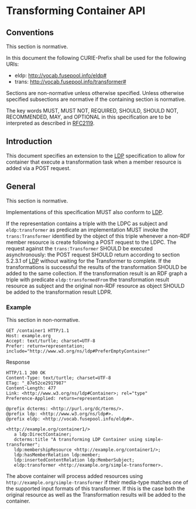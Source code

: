 # Transforming Container API

## Conventions

This section is normative.

In this document the following CURIE-Prefix shall be used for the following URIs:

 * eldp: http://vocab.fusepool.info/eldp#
 * trans: http://vocab.fusepool.info/transformer#

Sections are non-normative unless otherwise specified. Unless otherwise specified subsections are normative if the containing section is normative.

The key words MUST, MUST NOT, REQUIRED, SHOULD, SHOULD NOT, RECOMMENDED, MAY, and OPTIONAL in this specification are to be interpreted as described in [RFC2119].

## Introduction

This document specifies an extension to the [LDP] specification to allow for container that execute a transformation task when a member resource is added via a POST request.

## General

This section is normative.

Implementations of this specification MUST also conform to [LDP].

If the representation contains a triple with the LDPC as subject and `eldp:transformer` as predicate an implementation MUST invoke the `trans:Transformer` identified by the object of this triple whenever a non-RDF member resource is create following a POST request to the LDPC. The request against the `trans:Transformer` SHOULD be executed asynchronously: the POST request SHOULD return according to section 5.2.3.1 of [LDP] without waiting for the Transformer to complete. If the transformations is successful the results of the transformation SHOULD be added to the same collection. If the transformation result is an RDF graph a triple with predicate `eldp:transformedFrom` the transformation result resource as subject and the original non-RDF resource as object SHOULD be added to the transformation result LDPR.

### Example

This section in non-normative.

    GET /container1 HTTP/1.1
    Host: example.org
    Accept: text/turtle; charset=UTF-8
    Prefer: return=representation; include="http://www.w3.org/ns/ldp#PreferEmptyContainer"

Response

    HTTP/1.1 200 OK
    Content-Type: text/turtle; charset=UTF-8
    ETag: "_87e52ce2917987"
    Content-Length: 477
    Link: <http://www.w3.org/ns/ldp#Container>; rel="type"
    Preference-Applied: return=representation

    @prefix dcterms: <http://purl.org/dc/terms/>.
    @prefix ldp: <http://www.w3.org/ns/ldp#>.
    @prefix eldp: <http://vocab.fusepool.info/eldp#>.

    <http://example.org/container1/>
       a ldp:DirectContainer;
       dcterms:title "A transforming LDP Container using simple-transformer";
       ldp:membershipResource <http://example.org/container1/>;
       ldp:hasMemberRelation ldp:member;
       ldp:insertedContentRelation ldp:MemberSubject;
       eldp:transformer <http://example.org/simple-transformer>.

The above container will process added resources using `http://example.org/simple-transformer` if their media-type matches one of the supported input formats of this transformer. If this is the case both the original resource as well as the Transformation results will be added to the container.

[RFC2119]: http://www.ietf.org/rfc/rfc2119
[LDP]: http://www.w3.org/TR/ldp/
